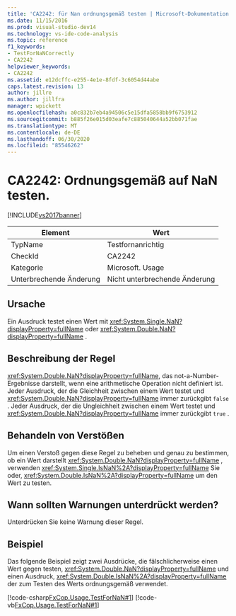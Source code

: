```yaml
---
title: 'CA2242: für Nan ordnungsgemäß testen | Microsoft-Dokumentation'
ms.date: 11/15/2016
ms.prod: visual-studio-dev14
ms.technology: vs-ide-code-analysis
ms.topic: reference
f1_keywords:
- TestForNaNCorrectly
- CA2242
helpviewer_keywords:
- CA2242
ms.assetid: e12dcffc-e255-4e1e-8fdf-3c6054d44abe
caps.latest.revision: 13
author: jillre
ms.author: jillfra
manager: wpickett
ms.openlocfilehash: a0c832b7eb4a94506c5e15dfa5858bb9f6753912
ms.sourcegitcommit: b885f26e015d03eafe7c885040644a52bb071fae
ms.translationtype: MT
ms.contentlocale: de-DE
ms.lasthandoff: 06/30/2020
ms.locfileid: "85546262"
---
```

# <a name="ca2242-test-for-nan-correctly"></a>CA2242: Ordnungsgemäß auf NaN testen.
[!INCLUDE[vs2017banner](../includes/vs2017banner.md)]

|Element|Wert|
|-|-|
|TypName|Testfornanrichtig|
|CheckId|CA2242|
|Kategorie|Microsoft. Usage|
|Unterbrechende Änderung|Nicht unterbrechende Änderung|

## <a name="cause"></a>Ursache
 Ein Ausdruck testet einen Wert mit <xref:System.Single.NaN?displayProperty=fullName> oder <xref:System.Double.NaN?displayProperty=fullName> .

## <a name="rule-description"></a>Beschreibung der Regel
 <xref:System.Double.NaN?displayProperty=fullName>, das not-a-Number-Ergebnisse darstellt, wenn eine arithmetische Operation nicht definiert ist. Jeder Ausdruck, der die Gleichheit zwischen einem Wert testet und <xref:System.Double.NaN?displayProperty=fullName> immer zurückgibt `false` . Jeder Ausdruck, der die Ungleichheit zwischen einem Wert testet und <xref:System.Double.NaN?displayProperty=fullName> immer zurückgibt `true` .

## <a name="how-to-fix-violations"></a>Behandeln von Verstößen
 Um einen Verstoß gegen diese Regel zu beheben und genau zu bestimmen, ob ein Wert darstellt <xref:System.Double.NaN?displayProperty=fullName> , verwenden <xref:System.Single.IsNaN%2A?displayProperty=fullName> Sie oder, <xref:System.Double.IsNaN%2A?displayProperty=fullName> um den Wert zu testen.

## <a name="when-to-suppress-warnings"></a>Wann sollten Warnungen unterdrückt werden?
 Unterdrücken Sie keine Warnung dieser Regel.

## <a name="example"></a>Beispiel
 Das folgende Beispiel zeigt zwei Ausdrücke, die fälschlicherweise einen Wert gegen testen, <xref:System.Double.NaN?displayProperty=fullName> und einen Ausdruck, <xref:System.Double.IsNaN%2A?displayProperty=fullName> der zum Testen des Werts ordnungsgemäß verwendet.

 [!code-csharp[FxCop.Usage.TestForNaN#1](../snippets/csharp/VS_Snippets_CodeAnalysis/FxCop.Usage.TestForNaN/cs/FxCop.Usage.TestForNaN.cs#1)]
 [!code-vb[FxCop.Usage.TestForNaN#1](../snippets/visualbasic/VS_Snippets_CodeAnalysis/FxCop.Usage.TestForNaN/vb/FxCop.Usage.TestForNaN.vb#1)]

